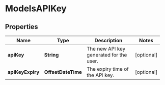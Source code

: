 

# ModelsAPIKey


## Properties

| Name | Type | Description | Notes |
|------------ | ------------- | ------------- | -------------|
|**apiKey** | **String** | The new API key generated for the user. |  [optional] |
|**apiKeyExpiry** | **OffsetDateTime** | The expiry time of the API key. |  [optional] |



